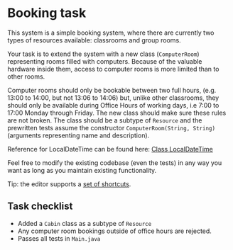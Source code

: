# Booking task

This system is a simple booking system, where there are currently two types of resources available: classrooms and group rooms.

Your task is to extend the system with a new class (`ComputerRoom`) representing rooms filled with computers. Because of the valuable hardware inside them, access to computer rooms is more limited than to other rooms.

Computer rooms should only be bookable between two full hours, (e.g. 13:00 to 14:00, but not 13:06 to 14:06) but, unlike other classrooms, they should only be available during Office Hours of working days, i.e 7:00 to 17:00 Monday through Friday. 
The new class should make sure these rules are not broken.
The class should be a subtype of `Resource` and the prewritten tests assume the constructor `ComputerRoom(String, String)` (arguments representing name and description).

Reference for LocalDateTime can be found here: <a href="https://docs.oracle.com/javase/8/docs/api/java/time/LocalDateTime.html" target="_blank" >Class LocalDateTime</a>

Feel free to modify the existing codebase (even the tests) in any way you want as long as you maintain existing functionality.

Tip: the editor supports a [set of shortcuts](https://github.com/ajaxorg/ace/wiki/Default-Keyboard-Shortcuts).

## Task checklist
* Added a `Cabin` class as a subtype of `Resource`
* Any computer room bookings outside of office hours are rejected.
* Passes all tests in `Main.java`
